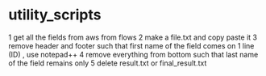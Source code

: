 # utility_scripts

1 get all the fields from aws from flows
2 make a file.txt and copy paste it
3 remove header and footer such that first name of the field comes on 1 line (ID) , use notepad++
4 remove  everything from bottom such that last name of the field remains only
5 delete result.txt or final_result.txt
